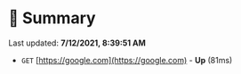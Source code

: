 # 📖 Summary
Last updated: **7/12/2021, 8:39:51 AM**

- `GET` [https://google.com](https://google.com) - **Up** (81ms)
